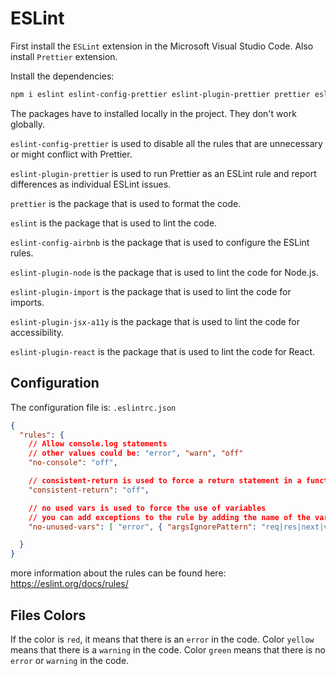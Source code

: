 # ESLint

First install the `ESLint` extension in the Microsoft Visual Studio Code.
Also install `Prettier` extension.

Install the dependencies:

```bash
npm i eslint eslint-config-prettier eslint-plugin-prettier prettier eslint-config-airbnb eslint-plugin-node eslint-plugin-import eslint-plugin-jsx-a11y eslint-plugin-react
```

The packages have to installed locally in the project. They don't work globally.

`eslint-config-prettier` is used to disable all the rules that are unnecessary or might conflict with Prettier.

`eslint-plugin-prettier` is used to run Prettier as an ESLint rule and report differences as individual ESLint issues.

`prettier` is the package that is used to format the code.

`eslint` is the package that is used to lint the code.

`eslint-config-airbnb` is the package that is used to configure the ESLint rules.

`eslint-plugin-node` is the package that is used to lint the code for Node.js.

`eslint-plugin-import` is the package that is used to lint the code for imports.

`eslint-plugin-jsx-a11y` is the package that is used to lint the code for accessibility.

`eslint-plugin-react` is the package that is used to lint the code for React.

## Configuration

The configuration file is: `.eslintrc.json`

```json
{
  "rules": {
    // Allow console.log statements
    // other values could be: "error", "warn", "off"
    "no-console": "off", 

    // consistent-return is used to force a return statement in a function
    "consistent-return": "off",

    // no used vars is used to force the use of variables
    // you can add exceptions to the rule by adding the name of the variable
    "no-unused-vars": [ "error", { "argsIgnorePattern": "req|res|next|val" } ],

  }
}
```
more information about the rules can be found here: https://eslint.org/docs/rules/

## Files Colors 

If the color is `red`, it means that there is an `error` in the code. 
Color `yellow` means that there is a `warning` in the code.
Color `green` means that there is no `error` or `warning` in the code.

